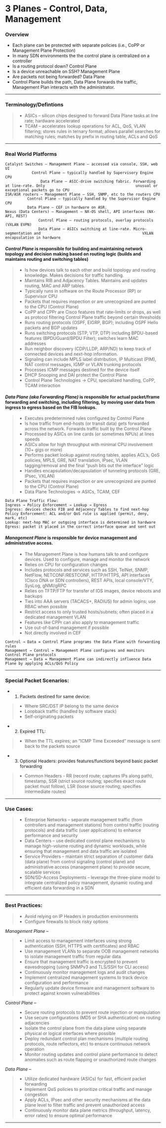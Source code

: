 # 3 Planes - Control, Data, Management

### Overview
* Each plane can be protected with separate policies (i.e., CoPP or Management Plane Protection)  
* In many SDN environments the the control plane is centralized on a controller  
* Is a routing protocol down? Control Plane  
* Is a device unreachable on SSH? Management Plane
* Are packets not being forwarded? Data Plane  
* Control Plane builds the path, Data Plane forwards the traffic, Management Plan interacts with the administrator.  
---
### Terminology/Defintions
> * ASICs – silicon chips designed to forward Data Plane tasks at line rate; hardware accelerated  
> * TCAM – accelerates lookup operations for ACL, QoS, VLAN filtering; stores rules in ternary format; allows parallel searches for matching rules; matches by prefix in routing table, ACLs and QoS  
---
### Real World Platforms
```
Catalyst Switches – Management Plane – accessed via console, SSH, web UI
		    Control Plane – typically handled by Supervisory Engine CPU
	            Data Plane – ASIC-drive switching fabric. Forwarding at line-rate. Only 			                            unusual or exceptional packets go to CPU
ISR/ASR routers – Management Plane – SSH, SNMP, etc to the routers CPU
		  Control Plane – typically handled by the Supervisor Engine CPU
		  Data Plane – CEF in hardware on ASR.
Nexus (Data Centers) – Management – NX-OS shell, API interfaces (NX-API, REST)
		       Control Plane – routing protocols, overlay protocols (VXLAN EVPN)
		       Data Plane – ASICs switching at line-rate. Micro-segmentation and 			                                  VXLAN encapsulation in hardware
```

#### *Control Plane* is responsible for building and maintaining network topology and decision making based on routing logic (builds and maintains routing and switching tables)
> * Is how devices talk to each other and build topology and routing knowledge. Makes decisions for traffic handling.  
> * Maintains RIB and Adjacency Tables. Maintains and updates routing, MAC and ARP tables.  
> * Typically runs in software on the Route Processor (RP) or Supervisor CPU  
> * Packets that requires inspection or are unrecognized are punted to the CPU (Control Plane)  
> * CoPP and CPPr are Cisco features that rate-limits or drops, as well as protocol filtering Control Plane traffic beyond certain thresholds  
> * Runs routing protocols (OSPF, EIGRP, BGP); including OSPF Hello packets and BGP updates  
> * Runs switching protocols (STP, VTP, DTP) including BPDU-based features (BPDUGuard/BPDU Filter); switches learn MAC addresses
> * Run neighbor discovery (CDP/LLDP, ARP/ND) to keep track of connected devices and next-hop information.
> * Signaling can include MPLS label distribution, IP Multicast (PIM), NAT control messages, IGMP or VLAN trunking protocols
> * Processes ICMP messages destined for the device itself
> * DHCP Snooping and DAI protect the Control Plane
> * Control Plane Technologies → CPU, specialized handling, CoPP, TCAM interaction


#### *Data Plane (aka Forwarding Plane)* is responsible for actual packet/frame forwarding and switching, including filtering, by moving user data from ingress to egress based on the FIB lookups.
> * Executes predetermined rules configured by Control Plane  
> * Is how traffic from end-hosts (or transit data) gets forwarded across the network. Forwards traffic built by the Control Plane  
> * Processed by ASICs on line cards (or sometimes NPUs) at lines speeds  
> * ASICs allow for high throughput with minimal CPU involvement (10+ gigs or more)  
> * Performs packet lookup against routing tables, applies ACL’s, QoS policies, MPLS, GRE, NAT translation, IPsec, VLAN tagging/removal and the final “push bits out the interface” logic  
> * Handles encapsulation/decapsulation of tunneling protocols (GRE, IPsec, VXLAN)  
> * Packets that requires inspection or are unrecognized are punted to the CPU (Control Plane)  
> * Data Plane Technologies → ASICs, TCAM, CEF  

```
Data Plane Traffic Flow:
Ingress → Policy Enforcement → Lookup → Egress
Ingress: devices checks FIB and Adjacency Tables to find next-hop
Policy Enforcement: ACL and/or QoS rule is applied (permit, deny, mark, etc)
Lookup: next-hop MAC or outgoing interface is determined in hardware
Egress: packet it placed in the correct interface queue and sent out
```

#### *Management Plane* is responsible for device management and administrative access.
> * The Management Plane is how humans talk to and configure devices. Used to configure, manage and monitor the network  
> * Relies on CPU for  configuration changes  
> * Includes protocols and services such as SSH, TelNet, SNMP, NetFlow, NETCONF/RESTCONF, HTTP/HTTPS, API interfaces (Cisco DNA or SDN controllers), REST APIs, local console/VTY, SysLog, gNMI/gRPC  
> * Relies on TFTP/FTP for transfer of IOS images, device reboots and backups  
> * Ties into AAA servers (TACACS+, RADIUS) for admin logins; use RBAC when possible  
> * Restrict access to only trusted hosts/subnets; often placed in a dedicated management VLAN  
> * Features like CPPr can also apply to management traffic  
> * Use out-of-band management if possible  
> * Not directly involved in CEF  

```
Control → Data = Control Plane programs the Data Plane with forwarding rules  
Management → Control = Management Plane configures and monitors Control Plane protocols  
Management → Data = Management Plane can indirectly influence Data Plane by applying ACLs/QoS Policy  
```
---
### Special Packet Scenarios:
* 1. Packets destined for same device:  
> * Where SRC/DST IP belong to the same device  
> * Loopback traffic (handled by software stack)  
> * Self-originating packets  
* 2. Expired TTL:  
> * When the TTL expires; an “ICMP Time Exceeded” message is sent back to the packets source  
* 3. Optional Headers: provides features/functions beyond basic packet forwarding  
> * Common Headers - RR (record route; captures IPs along path), timestamp, SSR (strict source routing; specifies exact route packet must follow), LSR (loose source routing; specifies intermediate routes)  
---
### Use Cases:
> * Enterprise Networks – separate management traffic (from controllers and management stations) from control traffic (routing protocols) and data traffic (user applications) to enhance performance and security
> * Data Centers – use dedicated control plane mechanisms to manage high-volume routing and dynamic workloads, while ensuring that management and data traffic are isolated
> * Service Providers – maintain strict separation of customer data (data plane) from control signaling (control plane) and administrative access (management plane) to provide secure, scalable services
> * SDN/SD-Access Deployments – leverage the three-plane model to integrate centralized policy management, dynamic routing and efficient data forwarding in a SDN
---
### Best Practices:
> * Avoid relying on IP Headers in production environments  
> * Configure firewalls to block risky options

*Management Plane –*  
> * Limit access to management interfaces using strong authentication (SSH, HTTPS with certificates) and RBAC  
> * Use management VLANs to separate OOB management networks to isolate management traffic from regular data  
> * Ensure that management traffic is encrypted to prevent eavesdropping (using SNMPv3 and TLS/SSH for CLI access)  
> * Continuously monitor management logs and audit changes  
> * Implement centralized management systems to track device configuration and performance  
> * Regularly update device firmware and management software to protect against known vulnerabilities

*Control Plane –*  
> * Secure routing protocols to prevent route injection or manipulation  
> * Use secure configurations (MD5 or SHA authentication) on routing adjacencies  
> * Isolate the control plane from the data plane using separate physical or logical interfaces where possible  
> * Deploy redundant control plan mechanisms (multiple routing protocols, route reflectors, etc) to ensure continuous network operation  
> * Monitor routing updates and control plane performance to detect anomalies such as route flapping or unauthorized route changes

*Data Plane –*  
> * Utilize dedicated hardware (ASICs) for fast, efficient packet forwarding  
> * Implement QoS policies to prioritize critical traffic and manage congestion  
> * Apply ACLs, IPsec and other security mechanisms at the data plane level to filter traffic and prevent unauthorized access  
> * Continuously monitor data plane metrics (throughput, latency, error rates) to ensure optimal performance  
---

